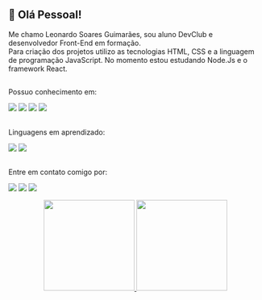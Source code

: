 <h2>👋 Olá Pessoal! </h2> 
Me chamo Leonardo Soares Guimarães, sou aluno DevClub e desenvolvedor Front-End em formação. 
<br>
Para criação dos projetos utilizo as tecnologias HTML, CSS e a linguagem de programação JavaScript. No momento estou estudando Node.Js e o framework React.

##

Possuo conhecimento em:

<span>
<img src="https://img.shields.io/badge/HTML5-E34F26?style=for-the-badge&logo=html5&logoColor=white"/>
<img src="https://img.shields.io/badge/CSS3-1572B6?style=for-the-badge&logo=css3&logoColor=white"/>
<img src="https://img.shields.io/badge/JavaScript-F7DF1E?style=for-the-badge&logo=javascript&logoColor=black"/>
<img src="https://img.shields.io/badge/GitHub-100000?style=for-the-badge&logo=github&logoColor=white">
</span>

##

Linguagens em aprendizado:

 <p>
 <img src="https://img.shields.io/badge/Node.js-43853D?style=for-the-badge&logo=node.js&logoColor=white"/>
 <img src="https://img.shields.io/badge/React-20232A?style=for-the-badge&logo=react&logoColor=61DAFB"/>
 </p>

##

Entre em contato comigo por:

 <a href = "mailto:leo_guimaraes@ymail.com"><img src="https://img.shields.io/badge/-Email-%23333?style=for-the-badge&logo=gmail&logoColor=white" target="_blank"></a>
 <a href="https://instagram.com/leos_guimaraes" target="_blank"><img src="https://img.shields.io/badge/-Instagram-%23E4405F?style=for-the-badge&logo=instagram&logoColor=white" target="_blank"></a>
  <a href="https://www.linkedin.com/in/leonardo-soares-guimaraes/" target="_blank"><img src="https://img.shields.io/badge/-LinkedIn-%230077B5?style=for-the-badge&logo=linkedin&logoColor=white" target="_blank"></a>
  
<div align="center">
  <a href="https://github.com/leonardosguimaraes">
  <img height="180em" src="https://github-readme-stats.vercel.app/api?username=leonardosguimaraes&show_icons=true&theme=dracula&include_all_commits=true&count_private=true"/>
  <img height="180em" src="https://github-readme-stats.vercel.app/api/top-langs/?username=leonardosguimaraes&layout=compact&langs_count=7&theme=dracula"/>
</div>
